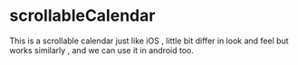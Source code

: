 # scrollableCalendar
This is a scrollable calendar just like iOS , little bit differ in look and feel but works similarly , and we can use it in android too.
